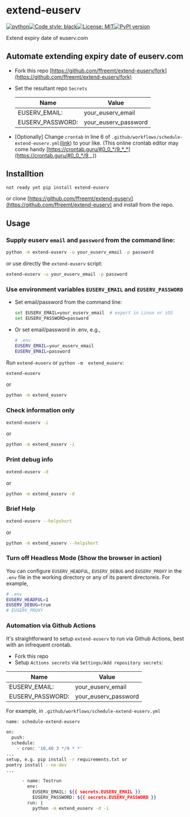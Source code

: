 # extend-euserv

[![python](https://img.shields.io/static/v1?label=python+&message=3.7%2B&color=blue)](https://img.shields.io/static/v1?label=python+&message=3.7%2B&color=blue)[![Code style: black](https://img.shields.io/badge/code%20style-black-000000.svg)](https://github.com/psf/black)[![License: MIT](https://img.shields.io/badge/License-MIT-yellow.svg)](https://opensource.org/licenses/MIT)[![PyPI version](https://badge.fury.io/py/extend-euserv.svg)](https://badge.fury.io/py/extend-euserv)

Extend expiry date of euserv.com

## Automate extending expiry date of euserv.com

*   Fork this repo [https://github.com/ffreemt/extend-euserv/fork](https://github.com/ffreemt/extend-euserv/fork)
*   Set the resultant repo `Secrets`

	|Name | Value |
	|--    | --    |
	|EUSERV_EMAIL:| your_euserv_email|
	|EUSERV_PASSWORD:| your_euserv_password |

*   [Optionally] Change `crontab` in line 6 of `.github/workflows/schedule-extend-euserv.yml`([link](https://github.com/ffreemt/extend-euserv/blob/master/.github/workflows/schedule-extend-euserv.yml)) to your like. (This online crontab editor may come handy [https://crontab.guru/#0_0_*/9_*_*](https://crontab.guru/#0_0_*/9_*_*))


## Installtion

```bash
not ready yet pip install extend-euserv
```
or clone [https://github.com/ffreemt/extend-euserv](https://github.com/ffreemt/extend-euserv) and install from the repo.

## Usage
### Supply euserv `email` and `password` from the command line:
```bash
python -m extend-euserv -u your_euserv_email -p password
```
or use directly the ``extend-euserv`` script:
```bash
extend-euserv -u your_euserv_email -p password
```

### Use environment variables `EUSERV_EMAIL` and `EUSERV_PASSWORD`
*   Set email/password from the command line:
	```bash
	set EUSERV_EMAIL=your_euserv_email  # export in Linux or iOS
	set EUSERV_PASSWORD=password
	```
*   Or set email/password  in .env, e.g.,
	```bash
	# .env
	EUSERV_EMAIL=your_euserv_email
	EUSERV_EMAIL=password

Run `extend-euserv` or `python -m  extend_euserv`:

```bash
extend-euserv
```

or

```bash
python -m extend_euserv
```

### Check information only

```bash
extend-euserv -i
```

or

```bash
python -m extend_euserv -i
```

###  Print debug info

```bash
extend-euserv -d
```

or

```bash
python -m extend_euserv -d
```

### Brief Help

```bash
extend-euserv --helpshort
```

or

```bash
python -m extend_euserv --helpshort
```

### Turn off Headless Mode (Show the browser in action)

You can configure `EUSERV_HEADFUL`, `EUSERV_DEBUG` and `EUSERV_PROXY` in the `.env` file in the working directory or any of its parent directoreis. For example,

```bash
# .env
EUSERV_HEADFUL=1
EUSERV_DEBUG=true
# EUSERV_PROXY
```

### Automation via Github Actions

It's straightforward to setup `extend-euserv` to run via Github Actions, best with an infrequent crontab.
*   Fork this repo
*   Setup `Actions secrets` via `Settings/Add repository secrets`:

|Name | Value |
|--    | --    |
|EUSERV_EMAIL:| your_euserv_email|
|EUSERV_PASSWORD:| your_euserv_password |

For example, in `.github/workflows/schedule-extend-euserv.yml`
```bash
name: schedule-extend-euserv

on:
  push:
  schedule:
    - cron: '10,40 3 */9 * *'
...
setup, e.g. pip install -r requirements.txt or
poetry install --no-dev
...

      - name: Testrun
        env:
          EUSERV_EMAIL: ${{ secrets.EUSERV_EMAIL }}
          EUSERV_PASSWORD: ${{ secrets.EUSERV_PASSWORD }}
        run: |
          python -m extend_euserv -d -i

```